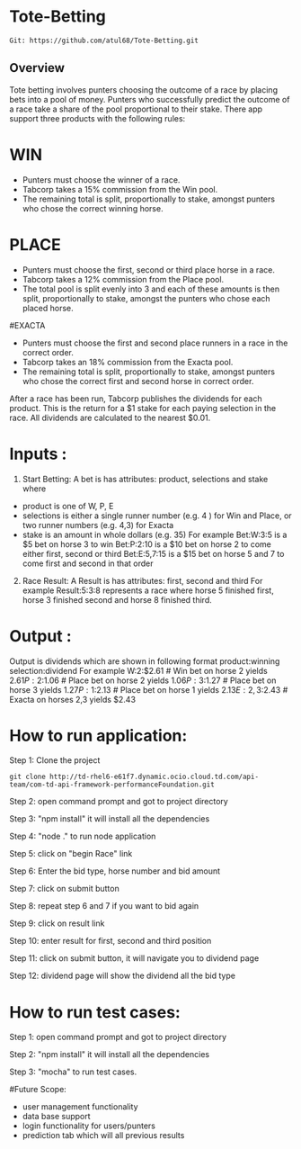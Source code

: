 # Tote-Betting

```
Git: https://github.com/atul68/Tote-Betting.git
```

## Overview
Tote betting involves punters choosing the outcome of a race by placing bets into a pool of money. Punters who successfully predict the outcome of a race take a share of the pool proportional to their stake. There app support three products with the following rules:

# WIN
- Punters must choose the winner of a race.
- Tabcorp takes a 15% commission from the Win pool.
- The remaining total is split, proportionally to stake, amongst punters who chose the correct winning horse.

# PLACE
- Punters must choose the first, second or third place horse in a race.
- Tabcorp takes a 12% commission from the Place pool.
- The total pool is split evenly into 3 and each of these amounts is then split, proportionally to stake, amongst the punters who chose each placed horse.

#EXACTA
- Punters must choose the first and second place runners in a race in the correct order.
- Tabcorp takes an 18% commission from the Exacta pool.
- The remaining total is split, proportionally to stake, amongst punters who chose the correct first and second horse in correct order.

After a race has been run, Tabcorp publishes the dividends for each product. This is the return for a $1 stake for each paying selection in the race. All dividends are calculated to the nearest $0.01.

# Inputs :

1. Start Betting: A bet is has attributes: product, selections and stake where
- product is one of W, P, E
- selections is either a single runner number (e.g. 4 ) for Win and Place, or two runner numbers (e.g. 4,3) for Exacta
- stake is an amount in whole dollars (e.g. 35)
For example
Bet:W:3:5 is a $5 bet on horse 3 to win
Bet:P:2:10 is a $10 bet on horse 2 to come either first, second or third
Bet:E:5,7:15 is a $15 bet on horse 5 and 7 to come first and second in that order

2. Race Result: A Result is has attributes: first, second and third
For example
Result:5:3:8 represents a race where horse 5 finished first, horse 3 finished second and horse 8 finished third.

# Output :
Output is dividends which are shown in following format product:winning selection:dividend
For example W:2:$2.61 # Win bet on horse 2 yields $2.61 P:2:$1.06 # Place bet on horse 2 yields $1.06 P:3:$1.27 # Place bet on horse 3 yields $1.27 P:1:$2.13 # Place bet on horse 1 yields $2.13 E:2,3:$2.43 # Exacta on horses 2,3 yields $2.43

# How to run application:
Step 1: Clone the project
```
git clone http://td-rhel6-e61f7.dynamic.ocio.cloud.td.com/api-team/com-td-api-framework-performanceFoundation.git
```
Step 2: open command prompt and got to project directory

Step 3: "npm install" it will install all the dependencies

Step 4: "node ." to run node application

Step 5: click on "begin Race" link

Step 6: Enter the bid type, horse number and  bid amount

Step 7: click on submit button

Step 8: repeat step 6 and 7 if you want to bid again

Step 9: click on result link

Step 10: enter result for first, second and third position

Step 11: click on submit button, it will navigate you to dividend page

Step 12: dividend page will show the dividend all the bid type

# How to run test cases:
Step 1: open command prompt and got to project directory

Step 2: "npm install" it will install all the dependencies

Step 3: "mocha" to run test cases.



#Future Scope:
- user management functionality
- data base support
- login functionality for users/punters
- prediction tab which will all previous results

